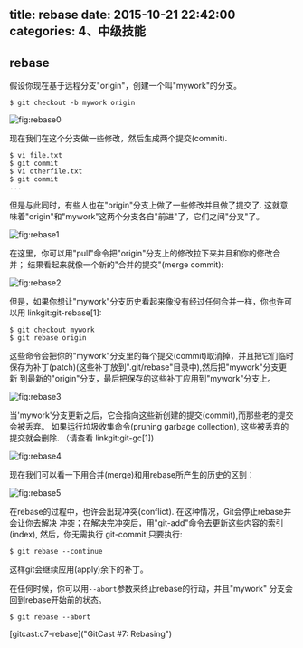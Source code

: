title: rebase
date: 2015-10-21 22:42:00
categories: 4、中级技能
---
## rebase ##

假设你现在基于远程分支"origin"，创建一个叫"mywork"的分支。

    $ git checkout -b mywork origin

![fig:rebase0](http://gitbook.liuhui998.com/assets/images/figure/rebase0.png)

现在我们在这个分支做一些修改，然后生成两个提交(commit).

    $ vi file.txt
    $ git commit
    $ vi otherfile.txt
    $ git commit
    ...
    
但是与此同时，有些人也在"origin"分支上做了一些修改并且做了提交了.
这就意味着"origin"和"mywork"这两个分支各自"前进"了，它们之间"分叉"了。

![fig:rebase1](http://gitbook.liuhui998.com/assets/images/figure/rebase1.png)

在这里，你可以用"pull"命令把"origin"分支上的修改拉下来并且和你的修改合并；
结果看起来就像一个新的"合并的提交"(merge commit):

![fig:rebase2](http://gitbook.liuhui998.com/assets/images/figure/rebase2.png)

但是，如果你想让"mywork"分支历史看起来像没有经过任何合并一样，你也许可以用 linkgit:git-rebase[1]:

    $ git checkout mywork
    $ git rebase origin

这些命令会把你的"mywork"分支里的每个提交(commit)取消掉，并且把它们临时
保存为补丁(patch)(这些补丁放到".git/rebase"目录中),然后把"mywork"分支更新
到最新的"origin"分支，最后把保存的这些补丁应用到"mywork"分支上。

![fig:rebase3](http://gitbook.liuhui998.com/assets/images/figure/rebase3.png)

当'mywork'分支更新之后，它会指向这些新创建的提交(commit),而那些老的提交会被丢弃。
如果运行垃圾收集命令(pruning garbage collection), 这些被丢弃的提交就会删除.
（请查看 linkgit:git-gc[1])

![fig:rebase4](http://gitbook.liuhui998.com/assets/images/figure/rebase4.png)

现在我们可以看一下用合并(merge)和用rebase所产生的历史的区别：

![fig:rebase5](http://gitbook.liuhui998.com/assets/images/figure/rebase5.png)

在rebase的过程中，也许会出现冲突(conflict). 在这种情况，Git会停止rebase并会让你去解决
冲突；在解决完冲突后，用"git-add"命令去更新这些内容的索引(index), 然后，你无需执行
git-commit,只要执行:

    $ git rebase --continue


这样git会继续应用(apply)余下的补丁。

在任何时候，你可以用`--abort`参数来终止rebase的行动，并且"mywork"
分支会回到rebase开始前的状态。

    $ git rebase --abort


[gitcast:c7-rebase]("GitCast #7: Rebasing")

